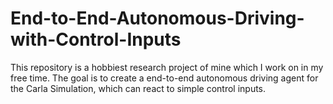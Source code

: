 # End-to-End-Autonomous-Driving-with-Control-Inputs
This repository is a hobbiest research project of mine which I work on in my free time. The goal is to create a end-to-end autonomous driving agent for the Carla Simulation, which can react to simple control inputs.
